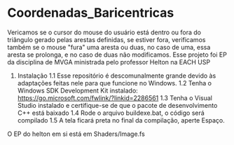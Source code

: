 # Coordenadas_Baricentricas
Vericamos se o cursor do mouse do usuário está dentro ou fora do triângulo gerado pelas arestas definidas, se estiver fora, verificamos também se o mouse "fura" uma aresta ou duas, no caso de uma, essa aresta se prolonga, e no caso de duas não modificamos. Esse projeto foi EP da disciplina de MVGA ministrada pelo professor Helton na EACH USP

1. Instalação
1.1 Esse repositório é descomunalmente grande devido às adaptações feitas nele para que funcione no Windows.
1.2 Tenha o Windows SDK Development Kit instalado: https://go.microsoft.com/fwlink/?linkid=2286561
1.3 Tenha o Visual Studio instalado e certifique-se de que o pacote de desenvolvimento C++ está baixado
1.4 Rode o arquivo buildexe.bat, o código será compilado
1.5 A tela ficará preta no final da compilação, aperte Espaço.

O EP do helton em si está em Shaders/Image.fs
